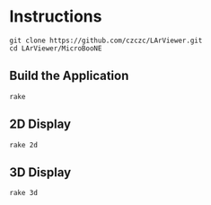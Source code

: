 # Instructions

    git clone https://github.com/czczc/LArViewer.git
    cd LArViewer/MicroBooNE

## Build the Application
    rake

## 2D Display

    rake 2d

## 3D Display
    
    rake 3d